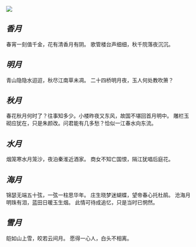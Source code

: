 ![](https://github.com/mirrorflow/.github/blob/main/profile/jingliu.png)

## *香月*

春宵一刻值千金，花有清香月有阴。
歌管楼台声细细，秋千院落夜沉沉。

## *明月*

青山隐隐水迢迢，秋尽江南草未凋。
二十四桥明月夜，玉人何处教吹箫？

## *秋月*

春花秋月何时了？往事知多少。小楼昨夜又东风，故国不堪回首月明中。
雕栏玉砌应犹在，只是朱颜改。问君能有几多愁？恰似一江春水向东流。

## *水月*

烟笼寒水月笼沙，夜泊秦淮近酒家。
商女不知亡国恨，隔江犹唱后庭花。

## *海月*

锦瑟无端五十弦，一弦一柱思华年。
庄生晓梦迷蝴蝶，望帝春心托杜鹃。
沧海月明珠有泪，蓝田日暖玉生烟。
此情可待成追忆，只是当时已惘然。

## *雪月*

皑如山上雪，皎若云间月。
愿得一心人，白头不相离。
